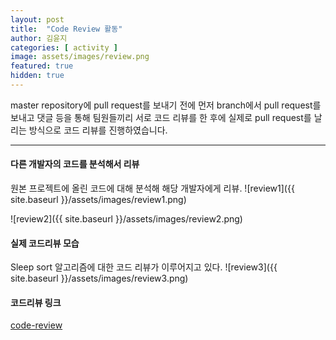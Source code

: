 ```yaml
---
layout: post
title:  "Code Review 활동"
author: 김윤지
categories: [ activity ]
image: assets/images/review.png
featured: true
hidden: true
---
```

master repository에 pull request를 보내기 전에
먼저 branch에서 pull request를 보내고
댓글 등을 통해 팀원들끼리 서로 코드 리뷰를 한 후에
실제로 pull request를 날리는 방식으로 코드 리뷰를 진행하였습니다.

***

#### 다른 개발자의 코드를 분석해서 리뷰
원본 프로젝트에 올린 코드에 대해 분석해 해당 개발자에게 리뷰.
![review1]({{ site.baseurl }}/assets/images/review1.png)

![review2]({{ site.baseurl }}/assets/images/review2.png)

#### 실제 코드리뷰 모습
Sleep sort 알고리즘에 대한 코드 리뷰가 이루어지고 있다.
![review3]({{ site.baseurl }}/assets/images/review3.png)

#### 코드리뷰 링크
[code-review](https://github.com/18-2-SKKU-OSS/2018-2-OSS-L1/pull/23)